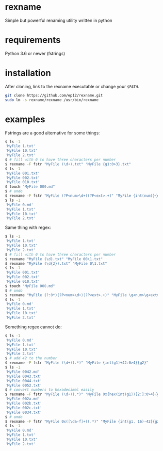 # rexname
Simple but powerful renaming utility written in python

# requirements
Python 3.6 or newer (fstrings)

# installation
After cloning, link to the rexname executable or change your `$PATH`.
```sh
git clone https://github.com/ep12/rexname.git
sudo ln -s rexname/rexname /usr/bin/rexname
```

# examples
Fstrings are a good alternative for some things:
```sh
$ ls -1
'MyFile 1.txt'
'MyFile 10.txt'
'MyFile 2.txt'
$ # fill with 0 to have three characters per number
$ rexname -F fstr "MyFile (\d+).txt" "MyFile {g1:0>3}.txt"
$ ls -1
'MyFile 001.txt'
'MyFile 002.txt'
'MyFile 010.txt'
$ touch "MyFile 000.md"
$ # undo
$ rexname -F fstr "MyFile (?P<num>\d+)(?P<ext>.+)" "MyFile {int(num)}{ext}"
$ ls -1
'MyFile 0.md'
'MyFile 1.txt'
'MyFile 10.txt'
'MyFile 2.txt'
```
Same thing with regex:
```sh
$ ls -1
'MyFile 1.txt'
'MyFile 10.txt'
'MyFile 2.txt'
$ # fill with 0 to have three characters per number
$ rexname "MyFile (\d).txt" "MyFile 00\1.txt"
$ rexname "MyFile (\d{2}).txt" "MyFile 0\1.txt"
$ ls -1
'MyFile 001.txt'
'MyFile 002.txt'
'MyFile 010.txt'
$ touch "MyFile 000.md"
$ # undo
$ rexname "MyFile (?:0*)(?P<num>\d+)(?P<ext>.+)" "MyFile \g<num>\g<ext>"
$ ls -1
'MyFile 0.md'
'MyFile 1.txt'
'MyFile 10.txt'
'MyFile 2.txt'
```
Something regex cannot do:
```sh
$ ls -1
'MyFile 0.md'
'MyFile 1.txt'
'MyFile 10.txt'
'MyFile 2.txt'
$ # add 42 to the number
$ rexname -F fstr "MyFile (\d+)(.*)" "MyFile {int(g1)+42:0>4}{g2}"
$ ls -1
'MyFile 0042.md'
'MyFile 0043.txt'
'MyFile 0044.txt'
'MyFile 0052.txt'
$ # convert numbers to hexadecimal easily
$ rexname -F fstr "MyFile (\d+)(.*)" "MyFile 0x{hex(int(g1))[2:]:0>4}{g2}"
'MyFile 002a.md'
'MyFile 002b.txt'
'MyFile 002c.txt'
'MyFile 0034.txt'
$ # undo
$ rexname -F fstr "MyFile 0x([\da-f]+)(.*)" "MyFile {int(g1, 16)-42}{g2}"
$ ls -1
'MyFile 0.md'
'MyFile 1.txt'
'MyFile 10.txt'
'MyFile 2.txt'
```
